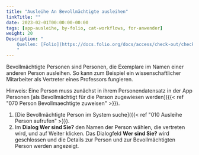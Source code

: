 ```yaml
---
title: "Ausleihe An Bevollmächtigte ausleihen"
linkTitle: ""
date: 2023-02-01T00:00:00-00:00
tags: [app-ausleihe, by-folio, cat-workflows, for-anwender]
weight: 20
Description: "
    Quellen: [Folio](https://docs.folio.org/docs/access/check-out/checkout/#checking-out-to-a-proxy-borrower ) & [GBV](https://info.gbv.de/pages/viewpage.action?pageId=843317345)
    "
---
```


Bevollmächtigte Personen sind Personen, die Exemplare im Namen einer anderen Person ausleihen. So kann zum Beispiel ein wissenschaftlicher Mitarbeiter als Vertreter eines Professors fungieren.

Hinweis: Eine Person muss zunächst in ihrem Personendatensatz in der App Personen [als Bevollmächtigt für die Person zugewiesen werden]({{< ref "070 Person Bevollmaechtigte zuweisen" >}}).

1.  [Die Bevollmächtigte Person im System suche]({{< ref "010 Ausleihe Person aufrufen" >}}).
2.  Im **Dialog Wer sind Sie?** den Namen der Person wählen, die vertreten wird, und auf Weiter klicken. Das Dialogfeld **Wer sind Sie?** wird geschlossen und die Details zur Person und zur Bevollmächtigten Person werden angezeigt.

